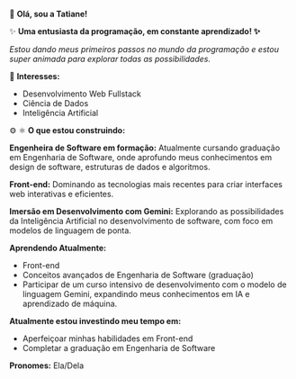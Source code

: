  👋  **Olá, sou a Tatiane!** 
 
✨ **Uma entusiasta da programação, em constante aprendizado! ✨** 

*Estou dando meus primeiros passos no mundo da programação e estou super animada para explorar todas as possibilidades.*

👀 **Interesses:**
* Desenvolvimento Web Fullstack
* Ciência de Dados
* Inteligência Artificial

⚙ ⚛️ **O que estou construindo:**

**Engenheira de Software em formação:** Atualmente cursando graduação em Engenharia de Software, onde aprofundo meus conhecimentos em design de software, estruturas de dados e algoritmos.

**Front-end:** Dominando as tecnologias mais recentes para criar interfaces web interativas e eficientes. 

**Imersão em Desenvolvimento com Gemini:** Explorando as possibilidades da Inteligência Artificial no desenvolvimento de software, com foco em modelos de linguagem de ponta.

**Aprendendo Atualmente:**
* Front-end
* Conceitos avançados de Engenharia de Software (graduação)
* Participar de um curso intensivo de desenvolvimento com o modelo de linguagem Gemini, expandindo meus conhecimentos em IA e aprendizado de máquina.

**Atualmente estou investindo meu tempo em:**

* Aperfeiçoar minhas habilidades em Front-end
* Completar a graduação em Engenharia de Software

**Pronomes:** Ela/Dela
